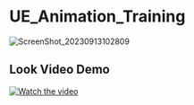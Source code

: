 # UE_Animation_Training
![ScreenShot_20230913102809](https://github.com/Artemachq-Develop/UE_Animation_Training/assets/22640434/b26b483c-ad8f-44d5-a90b-6fec9144b5fe)
## Look Video Demo
[![Watch the video](https://cdn.gtricks.com/2017/09/YouTube-Logo.png)](https://youtu.be/IEHIK-ETzWc)
